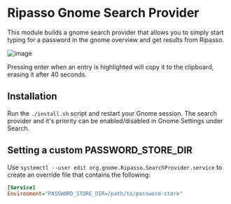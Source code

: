 # Ripasso Gnome Search Provider

This module builds a gnome search provider that allows you to simply start typing for a password in the gnome overview and get results from Ripasso.

![image](https://github.com/user-attachments/assets/612eb516-cbb1-4e6f-b8c3-046b413a1233)

Pressing enter when an entry is highlighted will copy it to the clipboard, erasing it after 40 seconds.

## Installation
Run the `./install.sh` script and restart your Gnome session. The search provider and it's priority can be enabled/disabled in Gnome Settings under Search.

## Setting a custom PASSWORD_STORE_DIR

Use `systemctl --user edit org.gnome.Ripasso.SearchProvider.service`
to create an override file that contains the following:

```ini
[Service]
Environment="PASSWORD_STORE_DIR=/path/to/password-store"
```
